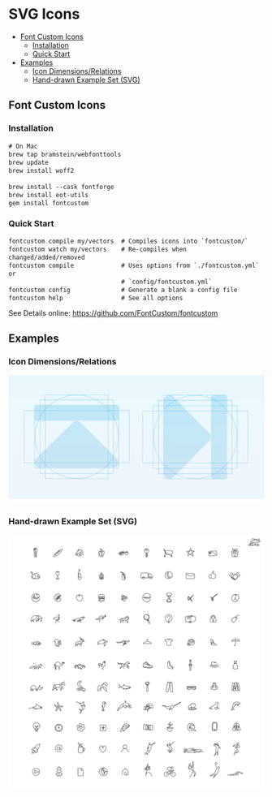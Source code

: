 # SVG Icons

<!-- @import "[TOC]" {cmd="toc" depthFrom=2 depthTo=6 orderedList=false} -->

<!-- code_chunk_output -->

- [Font Custom Icons](#font-custom-icons)
  - [Installation](#installation)
  - [Quick Start](#quick-start)
- [Examples](#examples)
  - [Icon Dimensions/Relations](#icon-dimensionsrelations)
  - [Hand-drawn Example Set (SVG)](#hand-drawn-example-set-svg)

<!-- /code_chunk_output -->

## Font Custom Icons

### Installation

```shell
# On Mac
brew tap bramstein/webfonttools
brew update
brew install woff2

brew install --cask fontforge
brew install eot-utils
gem install fontcustom
```

### Quick Start

```shell
fontcustom compile my/vectors  # Compiles icons into `fontcustom/`
fontcustom watch my/vectors    # Re-compiles when changed/added/removed
fontcustom compile             # Uses options from `./fontcustom.yml` or
                               # `config/fontcustom.yml`
fontcustom config              # Generate a blank a config file
fontcustom help                # See all options
```

See Details online: <https://github.com/FontCustom/fontcustom>

## Examples

### Icon Dimensions/Relations

![Browser Cache](IconDesign-Muster.png)

### Hand-drawn Example Set (SVG)

![Browser Cache](OneLineIconSetExample.svg)
